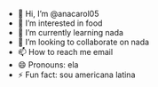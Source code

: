 - 👋 Hi, I’m @anacarol05
- 👀 I’m interested in food
- 🌱 I’m currently learning nada
- 💞️ I’m looking to collaborate on nada
- 📫 How to reach me email
- 😄 Pronouns: ela
- ⚡ Fun fact: sou americana latina

<!---
anacarol05/anacarol05 is a ✨ special ✨ repository because its `README.md` (this file) appears on your GitHub profile.
You can click the Preview link to take a look at your changes.
--->
